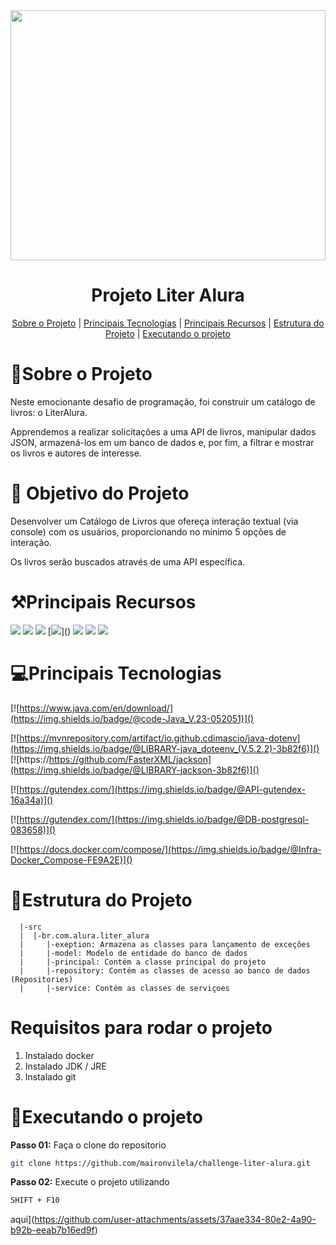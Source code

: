 
<img loading="lazy" src="https://images.pexels.com/photos/730547/pexels-photo-730547.jpeg?auto=compress&cs=tinysrgb" height="400" width="100%"/>
<h1 align="center">
     Projeto Liter Alura
</h1>

  <p align="center">
    <a href="#sobre-o-projeto">Sobre o Projeto</a> |
    <a href="#principais-tecnologias">Principais Tecnologias</a> |
    <a href="#principais-recursos">Principais Recursos</a> |
    <a href="#estrutura_do_projeto">Estrutura do Projeto</a> |
    <a href="#executando_o_projeto">Executando o projeto</a>   
</p>


# 📒Sobre o Projeto

Neste emocionante desafio de programação, foi construir um catálogo de livros: o LiterAlura. 

Apprendemos a realizar solicitações a uma API de livros, manipular dados JSON, armazená-los em um banco de dados e, por fim, a filtrar e mostrar os livros e autores de interesse.


# 🎯 Objetivo do Projeto

Desenvolver um Catálogo de Livros que ofereça interação textual (via console) com os usuários, 
proporcionando no mínimo 5 opções de interação. 

Os livros serão buscados através de uma API específica.


# ⚒️Principais Recursos

[![](https://img.shields.io/badge/Configuração_do_ambiente_Java-052051)]()
[![](https://img.shields.io/badge/Criação_do_Projeto-052051)]()
[![](https://img.shields.io/badge/Consumo_da_API-052051)]()
[![](https://img.shields.io/badge/Conversão_de_dados(JSON_para_Objetos)-052051)]()
[![](https://img.shields.io/badge/Análise_da_Resposta_JSON-052051)]()
[![](https://img.shields.io/badge/Inserção_e_consulta_no_banco_de_dados-052051)]()
[![](https://img.shields.io/badge/Exibição_de_resultados_aos_usuários-052051)]()



 

# 💻Principais Tecnologias

[![https://www.java.com/en/download/](https://img.shields.io/badge/@code-Java_V.23-052051)]()

[![https://mvnrepository.com/artifact/io.github.cdimascio/java-dotenv](https://img.shields.io/badge/@LIBRARY-java_doteenv_(V.5.2.2)-3b82f6)]()
[![https://https://github.com/FasterXML/jackson](https://img.shields.io/badge/@LIBRARY-jackson-3b82f6)]()

[![https://gutendex.com/](https://img.shields.io/badge/@API-gutendex-16a34a)]()

[![https://gutendex.com/](https://img.shields.io/badge/@DB-postgresql-083658)]()

[![https://docs.docker.com/compose/](https://img.shields.io/badge/@Infra-Docker_Compose-FE9A2E)]()





# 📂Estrutura do Projeto

```
  |-src
  |  |-br.com.alura.liter_alura
  |     |-exeption: Armazena as classes para lançamento de exceções
  |     |-model: Modelo de entidade do banco de dados
  |     |-principal: Contém a classe principal do projeto
  |     |-repository: Contém as classes de acesso ao banco de dados (Repositories)
  |     |-service: Contém as classes de serviçoes
```

# Requisitos para rodar o projeto
1. Instalado docker
2. Instalado JDK / JRE
3. Instalado git

# 🚀Executando o projeto


**Passo 01:** Faça o clone do repositorio
```bash
git clone https://github.com/maironvilela/challenge-liter-alura.git
```

**Passo 02:** Execute o projeto utilizando 
```bash
SHIFT + F10
```




 aqui](https://github.com/user-attachments/assets/37aae334-80e2-4a90-b92b-eeab7b16ed9f)